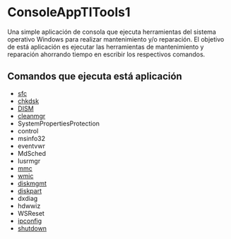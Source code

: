# ConsoleAppTITools1

Una simple aplicación de consola que ejecuta herramientas del sistema operativo Windows para realizar mantenimiento y/o reparación.
El objetivo de está aplicación es ejecutar las herramientas de mantenimiento y reparación ahorrando tiempo en escribir los respectivos comandos.

## Comandos que ejecuta está aplicación
* [sfc](https://learn.microsoft.com/es-mx/windows-server/administration/windows-commands/sfc)
* [chkdsk](https://learn.microsoft.com/es-mx/windows-server/administration/windows-commands/chkdsk?tabs=event-viewer)
* [DISM](https://learn.microsoft.com/es-mx/windows-hardware/manufacture/desktop/what-is-dism?view=windows-11)
* [cleanmgr](https://learn.microsoft.com/es-mx/windows-server/administration/windows-commands/cleanmgr)
* SystemPropertiesProtection
* control
* msinfo32
* eventvwr
* MdSched
* lusrmgr
* [mmc](https://learn.microsoft.com/es-mx/troubleshoot/windows-server/system-management-components/what-is-microsoft-management-console)
* [wmic](https://learn.microsoft.com/es-mx/troubleshoot/windows-server/system-management-components/what-is-microsoft-management-console)
* [diskmgmt](https://learn.microsoft.com/es-es/windows-server/storage/disk-management/overview-of-disk-management)
* [diskpart](https://learn.microsoft.com/es-mx/windows-server/administration/windows-commands/diskpart)
* dxdiag
* hdwwiz
* WSReset
* [ipconfig](https://learn.microsoft.com/es-mx/windows-server/administration/windows-commands/ipconfig)
* [shutdown](https://learn.microsoft.com/es-mx/windows-server/administration/windows-commands/shutdown)
